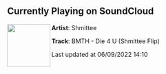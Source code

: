 ## Currently Playing on SoundCloud

[<img align="left" width="100" src="https://i1.sndcdn.com/artworks-4olP93iL2q2eEQHJ-Rbvmdg-t500x500.jpg">](https://soundcloud.com/shmittee/bmth-die-4-u-shmittee-flip)

**Artist**: Shmittee 

**Track**: BMTH - Die 4 U (Shmittee Flip)

Last updated at 06/09/2022 14:10
